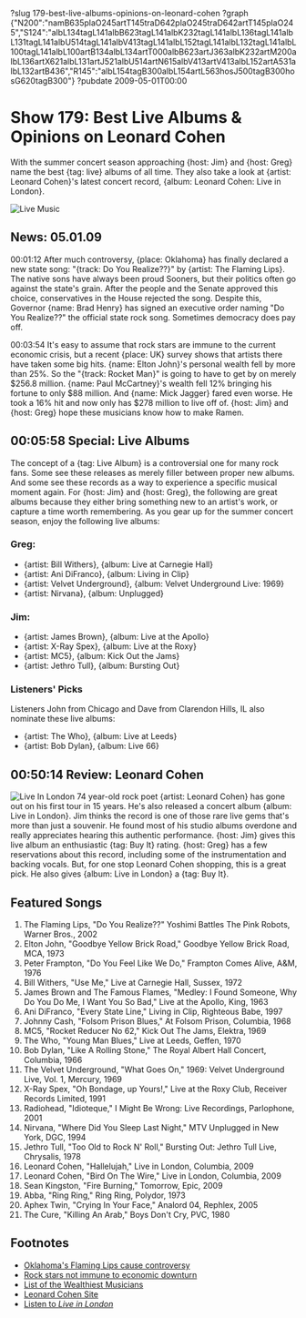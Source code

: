 ?slug 179-best-live-albums-opinions-on-leonard-cohen
?graph {"N200":"namB635plaO245artT145traD642plaO245traD642artT145plaO245","S124":"albL134tagL141albB623tagL141albK232tagL141albL136tagL141albL131tagL141albU514tagL141albV413tagL141albL152tagL141albL132tagL141albL100tagL141albL100artB134albL134artT000albB623artJ363albK232artM200albL136artX621albL131artJ521albU514artN615albV413artV413albL152artA531albL132artB436","R145":"albL154tagB300albL154artL563hosJ500tagB300hosG620tagB300"}
?pubdate 2009-05-01T00:00

# Show 179: Best Live Albums & Opinions on Leonard Cohen
With the summer concert season approaching {host: Jim} and {host: Greg} name the best {tag: live} albums of all time. They also take a look at {artist: Leonard Cohen}'s latest concert record, {album: Leonard Cohen: Live in London}.

![Live Music](http://static.soundopinions.org/images/2009/live-music.jpg)

## News: 05.01.09
00:01:12 After much controversy, {place: Oklahoma} has finally declared a new state song: "{track: Do You Realize??}" by {artist: The Flaming Lips}. The native sons have always been proud Sooners, but their politics often go against the state's grain. After the people and the Senate approved this choice, conservatives in the House rejected the song. Despite this, Governor {name: Brad Henry} has signed an executive order naming "Do You Realize??" the official state rock song. Sometimes democracy does pay off.

00:03:54 It's easy to assume that rock stars are immune to the current economic crisis, but a recent {place: UK} survey shows that artists there have taken some big hits. {name: Elton John}'s personal wealth fell by more than 25%. So the "{track: Rocket Man}" is going to have to get by on merely $256.8 million. {name: Paul McCartney}'s wealth fell 12% bringing his fortune to only $88 million. And {name: Mick Jagger} fared even worse. He took a 16% hit and now only has $278 million to live off of. {host: Jim} and {host: Greg} hope these musicians know how to make Ramen.

## 00:05:58 Special: Live Albums
The concept of a {tag: Live Album} is a controversial one for many rock fans. Some see these releases as merely filler between proper new albums. And some see these records as a way to experience a specific musical moment again. For {host: Jim} and {host: Greg}, the following are great albums because they either bring something new to an artist's work, or capture a time worth remembering. As you gear up for the summer concert season, enjoy the following live albums:

### Greg: 
- {artist: Bill Withers}, {album: Live at Carnegie Hall}
- {artist: Ani DiFranco}, {album: Living in Clip}
- {artist: Velvet Underground}, {album: Velvet Underground Live: 1969}
- {artist: Nirvana}, {album: Unplugged}

### Jim:
- {artist: James Brown}, {album: Live at the Apollo}
- {artist: X-Ray Spex}, {album: Live at the Roxy}
- {artist: MC5}, {album: Kick Out the Jams}
- {artist: Jethro Tull}, {album: Bursting Out}

### Listeners' Picks
Listeners John from Chicago and Dave from Clarendon Hills, IL also nominate these live albums:

- {artist: The Who}, {album: Live at Leeds}
- {artist: Bob Dylan}, {album: Live 66}

## 00:50:14 Review: Leonard Cohen
![Live In London](http://is3.mzstatic.com/image/thumb/Music/v4/68/ed/af/68edafc8-6753-bba3-ca32-e2311568a4e0/source/600x600bb.jpg "485677/307746167")
74 year-old rock poet {artist: Leonard Cohen} has gone out on his first tour in 15 years. He's also released a concert album {album: Live in London}. Jim thinks the record is one of those rare live gems that's more than just a souvenir. He found most of his studio albums overdone and really appreciates hearing this authentic performance. {host: Jim} gives this live album an enthusiastic {tag: Buy It} rating. {host: Greg} has a few reservations about this record, including some of the instrumentation and backing vocals. But, for one stop Leonard Cohen shopping, this is a great pick. He also gives {album: Live in London} a {tag: Buy It}.

## Featured Songs
1. The Flaming Lips, "Do You Realize??" Yoshimi Battles The Pink Robots, Warner Bros., 2002
2. Elton John, "Goodbye Yellow Brick Road," Goodbye Yellow Brick Road, MCA, 1973
3. Peter Frampton, "Do You Feel Like We Do," Frampton Comes Alive, A&M, 1976
4. Bill Withers, "Use Me," Live at Carnegie Hall, Sussex, 1972
5. James Brown and The Famous Flames, "Medley: I Found Someone, Why Do You Do Me, I Want You So Bad," Live at the Apollo, King, 1963
6. Ani DiFranco, "Every State Line," Living in Clip, Righteous Babe, 1997
7. Johnny Cash, "Folsom Prison Blues," At Folsom Prison, Columbia, 1968
8. MC5, "Rocket Reducer No 62," Kick Out The Jams, Elektra, 1969
9. The Who, "Young Man Blues," Live at Leeds, Geffen, 1970
10. Bob Dylan, "Like A Rolling Stone," The Royal Albert Hall Concert, Columbia, 1966
11. The Velvet Underground, "What Goes On," 1969: Velvet Underground Live, Vol. 1, Mercury, 1969
12. X-Ray Spex, "Oh Bondage, up Yours!," Live at the Roxy Club, Receiver Records Limited, 1991
13. Radiohead, "Idioteque," I Might Be Wrong: Live Recordings, Parlophone, 2001
14. Nirvana, "Where Did You Sleep Last Night," MTV Unplugged in New York, DGC, 1994
15. Jethro Tull, "Too Old to Rock N' Roll," Bursting Out: Jethro Tull Live, Chrysalis, 1978
16. Leonard Cohen, "Hallelujah," Live in London, Columbia, 2009
17. Leonard Cohen, "Bird On The Wire," Live in London, Columbia, 2009
18. Sean Kingston, "Fire Burning," Tomorrow, Epic, 2009
19. Abba, "Ring Ring," Ring Ring, Polydor, 1973
20. Aphex Twin, "Crying In Your Face," Analord 04, Rephlex, 2005
21. The Cure, "Killing An Arab," Boys Don't Cry, PVC, 1980

## Footnotes 
- [Oklahoma's Flaming Lips cause controversy](http://blogs.courant.com/eric_danton_sound_check/2009/04/flaming-lips-stir-up-controver.html)
- [Rock stars not immune to economic downturn](http://www.businessinsider.com/paul-mccartney-elton-john-mick-jagger-lost-millions-thanks-to-economic-downturn-2009-4)
- [List of the Wealthiest Musicians](http://www.therichest.com/top-lists/top-100-richest-musicians/)
- [Leonard Cohen Site](http://www.leonardcohen.com/us/splash)
- [Listen to *Live in London*](http://www.last.fm/music/Leonard+Cohen/Live+In+London)
